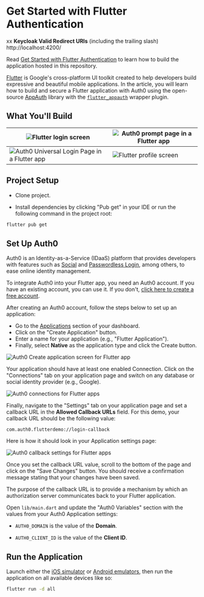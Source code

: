 # Get Started with Flutter Authentication
xx
**Keycloak Valid Redirect URIs**  (including the trailing slash)
http://localhost:4200/

Read [Get Started with Flutter Authentication](https://auth0.com/blog/get-started-with-flutter-authentication/) to learn how to build the application hosted in this repository.

[Flutter](https://flutter.dev/) is Google's cross-platform UI toolkit created to help developers build expressive and beautiful mobile applications. In the article, you will learn how to build and secure a Flutter application with Auth0 using the open-source [AppAuth](https://appauth.io/) library with the [`flutter_appauth`](https://pub.dev/packages/flutter_appauth) wrapper plugin.

## What You'll Build

| ![Flutter login screen](https://cdn.auth0.com/blog/get-started-with-flutter-authentication/flutter-login-screen.png)                           | ![Auth0 prompt page in a Flutter app](https://cdn.auth0.com/blog/get-started-with-flutter-authentication/flutter-consent-prompt.png) |
| ---------------------------------------------------------------------------------------------------------------------------------------------- | ------------------------------------------------------------------------------------------------------------------------------------ |
| ![Auth0 Universal Login Page in a Flutter app](https://cdn.auth0.com/blog/get-started-with-flutter-authentication/flutter-universal-login.png) | ![Flutter profile screen](https://cdn.auth0.com/blog/get-started-with-flutter-authentication/flutter-profile-screen.png)             |

## Project Setup

- Clone project.

- Install dependencies by clicking "Pub get" in your IDE or run the following command in the project root:

```bash
flutter pub get
```

## Set Up Auth0

Auth0 is an Identity-as-a-Service (IDaaS) platform that provides developers with features such as [Social](https://auth0.com/learn/social-login/) and [Passwordless Login](https://auth0.com/passwordless), among others, to ease online identity management.

To integrate Auth0 into your Flutter app, you need an Auth0 account. If you have an existing account, you can use it. If you don't, <a href="https://auth0.com/signup">click here to create a free account</a>.

After creating an Auth0 account, follow the steps below to set up an application:

- Go to the [Applications](https://manage.auth0.com/#/applications) section of your dashboard.
- Click on the "Create Application" button.
- Enter a name for your application (e.g., "Flutter Application").
- Finally, select **Native** as the application type and click the Create button.

![Auth0 Create application screen for Flutter app](https://cdn.auth0.com/blog/-get-started-with-flutter-authentication/flutter-auth0-create-application.png)

Your application should have at least one enabled Connection. Click on the "Connections" tab on your application page and switch on any database or social identity provider (e.g., Google).

![Auth0 connections for Flutter apps](https://cdn.auth0.com/blog/-get-started-with-flutter-authentication/flutter-app-auth0-connections.png)

Finally, navigate to the "Settings" tab on your application page and set a callback URL in the **Allowed Callback URLs** field. For this demo, your callback URL should be the following value:

```text
com.auth0.flutterdemo://login-callback
```

Here is how it should look in your Application settings page:

![Auth0 callback settings for Flutter apps](https://cdn.auth0.com/blog/-get-started-with-flutter-authentication/flutter-app-auth0-callback.png)

Once you set the callback URL value, scroll to the bottom of the page and click on the "Save Changes" button. You should receive a confirmation message stating that your changes have been saved.

The purpose of the callback URL is to provide a mechanism by which an authorization server communicates back to your Flutter application.

Open `lib/main.dart` and update the "Auth0 Variables" section with the values from your Auth0 Application settings:

- `AUTH0_DOMAIN` is the value of the **Domain**.

- `AUTH0_CLIENT_ID` is the value of the **Client ID**.

## Run the Application

Launch either the [iOS simulator](https://flutter.dev/docs/get-started/install/macos#set-up-the-ios-simulator) or [Android emulators](https://flutter.dev/docs/get-started/install/macos#set-up-the-android-emulator), then run the application on all available devices like so:

```bash
flutter run -d all
```
